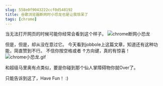 ```yaml
---
slug: 558e0f9043222ccf0d548192
title: 谷歌浏览器断网时小恐龙也是让我惊呆了
tags: [chrome]
---
```


当无法打开网页的时候可能你经常会看到这个样子。
 ![chrome断网小恐龙](https://static.gaoqixhb.com/FgReqp6_BSibvMYfvfR-9vFX3sxh)
 
 但是，但是，却从没在意过它。
 今天看到jobbole上这篇文章，知道还有这种功能，简直赞到不行。
 不信你按空格或者 ↑方向键，真的有惊喜！
![chrome小恐龙.gif](https://static.gaoqixhb.com/FiIIPRLIZyKxWp7Li3OwOGXgwvlp)
  
  和超级马里奥有点类似，要是你碰到那个仙人掌障碍物你就Over了。
  
  只能告诉到这了，Have Fun！ :)
